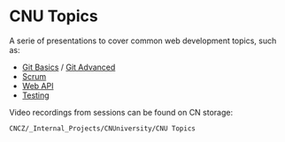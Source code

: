 # CNU Topics

A serie of presentations to cover common web development topics, such as:

- [Git Basics](./2022-05/CNU%20Topics%20-%20Git%20basics.pdf) / [Git Advanced](./2022-05/CNU%20Topics%20-%20Git%20advanced.pdf)
- [Scrum](./2022-05/CNU%20Topics%20-%20Scrum.pdf)
- [Web API](./2022-05/CNU%20Topics%20-%20Web%20API.pdf)
- [Testing](./2022-05/CNU%20Topics%20-%20Testing.pdf)

Video recordings from sessions can be found on CN storage:

```
CNCZ/_Internal_Projects/CNUniversity/CNU Topics
```
